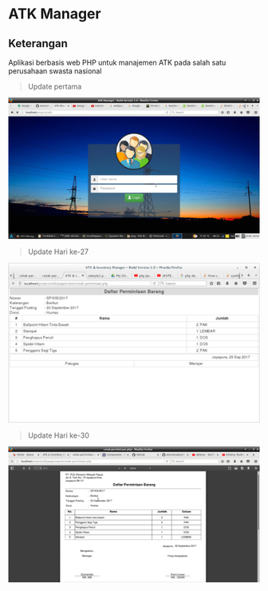 ATK Manager
===========

## Keterangan
Aplikasi berbasis web PHP untuk manajemen ATK pada salah satu perusahaan swasta nasional

> Update pertama

![screenshoot](atk-manager-ss.png)

> Update Hari ke-27

![screenshoot](history-report.png)

> Update Hari ke-30

![screenshoot](atkmgr-30-09-2017.png)